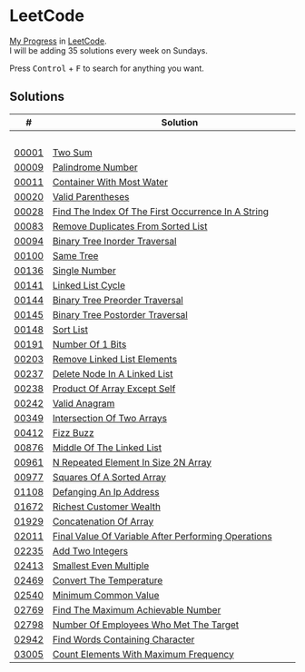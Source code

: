# LeetCode

[My Progress](https://leetcode.com/typeRYOON/) in [LeetCode](https://leetcode.com/problemset/).  
I will be adding 35 solutions every week on Sundays.

Press <kbd>Control</kbd> + <kbd>F</kbd> to search for anything you want.

## Solutions
| # | Solution | Topic | Difficulty |
| --- | --- | --- | --- |
| | &emsp;&emsp;&emsp;&emsp;&emsp;&emsp;&emsp;&emsp;&emsp;&emsp;&emsp;&emsp;&emsp;&emsp;&emsp;&emsp;&emsp;&emsp;&emsp;&emsp;&emsp;&emsp;&emsp;&emsp;&emsp;&emsp;&emsp;&emsp; | &emsp;&emsp;&emsp;&emsp;&emsp;&emsp;&emsp;&emsp;&emsp;&emsp; | |  
| [00001](https://leetcode.com/problems/two-sum/) | [Two Sum](00001-01000/00001-00100/00001-two-sum.cpp) | `Hashmap` | Easy |  
| [00009](https://leetcode.com/problems/palindrome-number/) | [Palindrome Number](00001-01000/00001-00100/00009-palindrome-number.cpp) | `String` | Easy |  
| [00011](https://leetcode.com/problems/container-with-most-water/) | [Container With Most Water](00001-01000/00001-00100/00011-container-with-most-water.cpp) | `Two-Pointers` | Medium |  
| [00020](https://leetcode.com/problems/valid-parentheses/) | [Valid Parentheses](00001-01000/00001-00100/00020-valid-parentheses.cpp) | `Stack` | Easy |  
| [00028](https://leetcode.com/problems/find-the-index-of-the-first-occurrence-in-a-string/) | [Find The Index Of The First Occurrence In A String](00001-01000/00001-00100/00028-find-the-index-of-the-first-occurrence-in-a-string.cpp) | `String` | Easy |  
| [00083](https://leetcode.com/problems/remove-duplicates-from-sorted-list/) | [Remove Duplicates From Sorted List](00001-01000/00001-00100/00083-remove-duplicates-from-sorted-list.cpp) | `Linked-List` | Easy |  
| [00094](https://leetcode.com/problems/binary-tree-inorder-traversal/) | [Binary Tree Inorder Traversal](00001-01000/00001-00100/00094-binary-tree-inorder-traversal.cpp) | `Tree` | Easy |  
| [00100](https://leetcode.com/problems/same-tree/) | [Same Tree](00001-01000/00001-00100/00100-same-tree.cpp) | `Tree` | Easy |  
| [00136](https://leetcode.com/problems/single-number/) | [Single Number](00001-01000/00101-00200/00136-single-number.cpp) | `Bit-Hacks` | Easy |  
| [00141](https://leetcode.com/problems/linked-list-cycle/) | [Linked List Cycle](00001-01000/00101-00200/00141-linked-list-cycle.cpp) | `Hashmap` | Easy |  
| [00144](https://leetcode.com/problems/binary-tree-preorder-traversal/) | [Binary Tree Preorder Traversal](00001-01000/00101-00200/00144-binary-tree-preorder-traversal.cpp) | `Tree` | Easy |  
| [00145](https://leetcode.com/problems/binary-tree-postorder-traversal/) | [Binary Tree Postorder Traversal](00001-01000/00101-00200/00145-binary-tree-postorder-traversal.cpp) | `Tree` | Easy |  
| [00148](https://leetcode.com/problems/sort-list/) | [Sort List](00001-01000/00101-00200/00148-sort-list.cpp) | `Linked-List` | Medium |  
| [00191](https://leetcode.com/problems/number-of-1-bits/) | [Number Of 1 Bits](00001-01000/00101-00200/00191-number-of-1-bits.cpp) | `Bit-Hacks` | Easy |  
| [00203](https://leetcode.com/problems/remove-linked-list-elements/) | [Remove Linked List Elements](00001-01000/00201-00300/00203-remove-linked-list-elements.cpp) | `Linked-List` | Easy |  
| [00237](https://leetcode.com/problems/delete-node-in-a-linked-list/) | [Delete Node In A Linked List](00001-01000/00201-00300/00237-delete-node-in-a-linked-list.cpp) | `Linked-List` | Medium |  
| [00238](https://leetcode.com/problems/product-of-array-except-self/) | [Product Of Array Except Self](00001-01000/00201-00300/00238-product-of-array-except-self.cpp) | `Prefix-Sum` | Medium |  
| [00242](https://leetcode.com/problems/valid-anagram/) | [Valid Anagram](00001-01000/00201-00300/00242-valid-anagram.cpp) | `Hashmap` | Easy |  
| [00349](https://leetcode.com/problems/intersection-of-two-arrays/) | [Intersection Of Two Arrays](00001-01000/00301-00400/00349-intersection-of-two-arrays.cpp) | `Hashmap` | Easy |  
| [00412](https://leetcode.com/problems/fizz-buzz/) | [Fizz Buzz](00001-01000/00401-00500/00412-fizz-buzz.cpp) | `Bit-Hacks` | Easy |  
| [00876](https://leetcode.com/problems/middle-of-the-linked-list/) | [Middle Of The Linked List](00001-01000/00801-00900/00876-middle-of-the-linked-list.cpp) | `Linked-List` | Easy |  
| [00961](https://leetcode.com/problems/n-repeated-element-in-size-2n-array/) | [N Repeated Element In Size 2N Array](00001-01000/00901-01000/00961-n-repeated-element-in-size-2n-array.cpp) | `Hashmap` | Easy |  
| [00977](https://leetcode.com/problems/squares-of-a-sorted-array/) | [Squares Of A Sorted Array](00001-01000/00901-01000/00977-squares-of-a-sorted-array.cpp) | `Two-Pointers` | Easy |  
| [01108](https://leetcode.com/problems/defanging-an-ip-address/) | [Defanging An Ip Address](01001-02000/01101-01200/01108-defanging-an-ip-address.cpp) | `String` | Easy |  
| [01672](https://leetcode.com/problems/richest-customer-wealth/) | [Richest Customer Wealth](01001-02000/01601-01700/01672-richest-customer-wealth.cpp) | `Matrix` | Easy |  
| [01929](https://leetcode.com/problems/concatenation-of-array/) | [Concatenation Of Array](01001-02000/01901-02000/01929-concatenation-of-array.cpp) | `Array` | Easy |  
| [02011](https://leetcode.com/problems/final-value-of-variable-after-performing-operations/) | [Final Value Of Variable After Performing Operations](02001-03000/02001-02100/02011-final-value-of-variable-after-performing-operations.cpp) | `String` | Easy |  
| [02235](https://leetcode.com/problems/add-two-integers/) | [Add Two Integers](02001-03000/02201-02300/02235-add-two-integers.cpp) | `Math` | Easy |  
| [02413](https://leetcode.com/problems/smallest-even-multiple/) | [Smallest Even Multiple](02001-03000/02401-02500/02413-smallest-even-multiple.cpp) | `Number-Theory` | Easy |  
| [02469](https://leetcode.com/problems/convert-the-temperature/) | [Convert The Temperature](02001-03000/02401-02500/02469-convert-the-temperature.cpp) | `Math` | Easy |  
| [02540](https://leetcode.com/problems/minimum-common-value/) | [Minimum Common Value](02001-03000/02501-02600/02540-minimum-common-value.cpp) | `Two-Pointers` | Easy |  
| [02769](https://leetcode.com/problems/find-the-maximum-achievable-number/) | [Find The Maximum Achievable Number](02001-03000/02701-02800/02769-find-the-maximum-achievable-number.cpp) | `Math` | Easy |  
| [02798](https://leetcode.com/problems/number-of-employees-who-met-the-target/) | [Number Of Employees Who Met The Target](02001-03000/02701-02800/02798-number-of-employees-who-met-the-target.cpp) | `Array` | Easy |  
| [02942](https://leetcode.com/problems/find-words-containing-character/) | [Find Words Containing Character](02001-03000/02901-03000/02942-find-words-containing-character.cpp) | `Array` | Easy |  
| [03005](https://leetcode.com/problems/count-elements-with-maximum-frequency/) | [Count Elements With Maximum Frequency](03001-04000/03001-03100/03005-count-elements-with-maximum-frequency.cpp) | `Hashmap` | Easy |  
